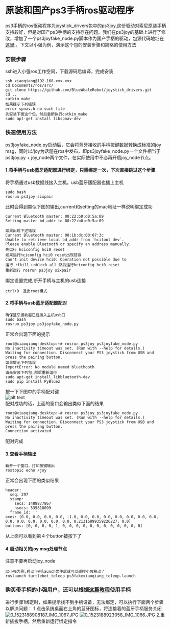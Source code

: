# 原装和国产ps3手柄ros驱动程序<br>
ps3手柄的ros驱动程序为joystick_drivers包中的ps3joy,这份驱动对索尼原装手柄支持较好，但是对国产ps3手柄的支持存在问题。我们在ps3joy的基础上进行了修改，增加了一个ps3joyfake_node.py脚本作为国产手柄的驱动，包源代码地址在[这里](https://github.com/BlueWhaleRobot/joystick_drivers.git):。下文以小强为例，演示这个包的安装步骤和简略的使用方法
### 安装步骤
ssh进入小强ros工作空间，下载源码后编译，完成安装
```
ssh xiaoqiang@192.168.xxx.xxx
cd Documents/ros/src/
git clone https://github.com/BlueWhaleRobot/joystick_drivers.git
cd ..
catkin_make
如果提示下列错误
error spnav.h no such file
先安装下面这个包，然后重新执行catkin_make
sudo apt-get install libspnav-dev
```
### 快速使用方法
ps3joyfake_node.py启动后，它会将蓝牙接收的手柄按键数据转换成标准的joy msg，同时以/joy为话题在ros中发布，即ps3joyfake_node.py一个文件相当于ps3joy.py + joy_node两个文件，在实际使用中不必再开启joy_node节点。
#### 1.将手柄与usb蓝牙适配器进行绑定，只需绑定一次，下次直接跳过这个步骤
将手柄通过usb数据线接入主机，usb蓝牙适配器也插上主机
```
sudo bash
rosrun ps3joy sixpair
```
此时会得到类似下图的输出,current和setting的mac地址一样说明绑定成功
```
Current Bluetooth master: 00:22:b0:d0:5a:09
Setting master bd_addr to 00:22:b0:d0:5a:09

如果出现下述错误
Current Bluetooth master: 00:1b:dc:00:07:3c
Unable to retrieve local bd_addr from `hcitool dev`.
Please enable Bluetooth or specify an address manually.
先运行 hciconfig hci0 reset
如果运行hciconfig hci0 reset出现错误
Can't init device hci0: Operation not possible due to  
运行 rfkill unblock all 然后运行hciconfig hci0 reset
重新运行 rosrun ps3joy sixpair
```
绑定设置完成,断开手柄与主机的usb连接
```
ctrl+D　退出root模式
```
#### 2.将手柄与usb蓝牙适配器配对
```
确保蓝牙接收器已经插入主机usb口
sudo bash
rosrun ps3joy ps3joyfake_node.py
```
正常会出现下面的提示
```
root@xiaoqiang-desktop:~# rosrun ps3joy ps3joyfake_node.py 
No inactivity timeout was set. (Run with --help for details.)
Waiting for connection. Disconnect your PS3 joystick from USB and press the pairing button.
如果提示下列错误
ImportError: No module named bluethooth
请先安装下列包,然后重新运行
sudo apt-get install libbluetooth-dev
sudo pip install PyBluez 
```
按一下下图中的手柄配对键
<br>
![alt text](http://community.bwbot.org/uploads/files/1479882161376-14.3.png)
<br>
配对成功的话，上面的窗口会输出类似下面的结果
```
root@xiaoqiang-desktop:~# rosrun ps3joy ps3joyfake_node.py 
No inactivity timeout was set. (Run with --help for details.)
Waiting for connection. Disconnect your PS3 joystick from USB and press the pairing button.
Connection activated
```
配对完成
#### 3.查看手柄输出
```
新开一个窗口，打印按键输出
rostopic echo /joy
```
正常会出现下面的类似结果
```
header: 
  seq: 297
  stamp: 
    secs: 1488877867
    nsecs: 535818099
  frame_id: ''
axes: [0.0, 0.0, 0.0, 0.0, -1.0, 0.0, 0.0, 0.0, 0.0, 0.0, 0.0, 0.0, 0.0, 0.0, 0.0, 0.0, 0.0, 0.0, 0.21316899359226227, 0.0]
buttons: [0, 0, 0, 0, 1, 0, 0, 0, 0, 0, 0, 0, 0, 0, 0, 0, 0]
```
从上面可以看到第４个button被按下了
#### 4.启动相关的joy msg处理节点
注意不要再启动joy_node
```
以小强为例,启动下列launch文件后就可以遥控小强移动了
roslaunch turtlebot_teleop ps3fakexiaoqiang_teleop.launch
```
### 购买带手柄的小强用户，还可以根据[这篇教程](http://community.bwbot.org/topic/126/%E5%B0%8F%E5%BC%BAros%E6%9C%BA%E5%99%A8%E4%BA%BA%E6%95%99%E7%A8%8B-14-___%E4%BD%BF%E7%94%A8ps3%E6%89%8B%E6%9F%84%E6%8E%A7%E5%88%B6%E5%B0%8F%E5%BC%BA%E7%A7%BB%E5%8A%A8)使用手柄

进行步骤1绑定时，如果提示找不到手柄设备，无法绑定，可以执行下面两个步骤以解决问题：
1.点击系统桌面右上角的蓝牙图标，将连接着的蓝牙手柄服务关闭
![0_1523188908187_IMG_1067.JPG](http://community.bwbot.org/assets/uploads/files/1523188912986-img_1067-resized.jpg) 
![0_1523188923058_IMG_1066.JPG](http://community.bwbot.org/assets/uploads/files/1523188927451-img_1066-resized.jpg)
2.重新插拔手柄，然后重新运行绑定指令
